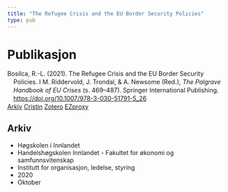 ```yaml
---
title: "The Refugee Crisis and the EU Border Security Policies"
type: pub
---
```

<h1>Publikasjon</h1>
<article id="csl-bib-container-VZL9XJ2B" class="csl-bib-container">
  <div class="csl-bib-body" style="line-height: 1.35; padding-left: 1em; text-indent:-1em;">
  <div class="csl-entry">Bosilca, R.-L. (2021). The Refugee Crisis and the EU Border Security Policies. I M. Riddervold, J. Trondal, &amp; A. Newsome (Red.), <i>The Palgrave Handbook of EU Crises</i> (s. 469&#x2013;487). Springer International Publishing. <a href="https://doi.org/10.1007/978-3-030-51791-5_26">https://doi.org/10.1007/978-3-030-51791-5_26</a></div>
</div>
  <div class="csl-bib-buttons">
    <a href="#taxonomy-article-VZL9XJ2B" class="csl-bib-button">Arkiv</a>
    <a href="https://app.cristin.no/results/show.jsf?id=1836332" alt="Cristin URL" class="csl-bib-button">Cristin</a>
    <a href="http://zotero.org/groups/5022929/items/VZL9XJ2B" alt="Zotero URL" class="csl-bib-button">Zotero</a>
    <a href="http://ezproxy.inn.no/login?url=https://doi.org/10.1007/978-3-030-51791-5_26" class="csl-bib-button">EZproxy</a>
  </div>
  <div id="csl-bib-meta-container-VZL9XJ2B"></div>
</article>
<div id="csl-bib-meta-VZL9XJ2B" class="csl-bib-meta">
  <article id="taxonomy-article-VZL9XJ2B" class="taxonomy-article">
    <h1>Arkiv</h1>
    <ul>
      <li>Høgskolen i Innlandet</li>
      <li>Handelshøgskolen Innlandet - Fakultet for økonomi og samfunnsvitenskap</li>
      <li>Institutt for organisasjon, ledelse, styring</li>
      <li>2020</li>
      <li>Oktober</li>
    </ul>
  </article>
</div>
